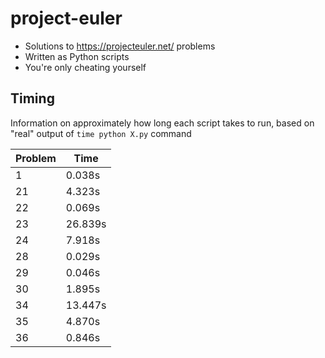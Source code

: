 project-euler
=============

- Solutions to https://projecteuler.net/ problems
- Written as Python scripts
- You're only cheating yourself

Timing
-------
Information on approximately how long each script takes to run, based on "real" output of ```time python X.py``` command

Problem | Time
------- | ----
1       | 0.038s
21      | 4.323s
22      | 0.069s
23      | 26.839s
24      | 7.918s
28      | 0.029s
29      | 0.046s
30      | 1.895s
34      | 13.447s
35      | 4.870s
36      | 0.846s

